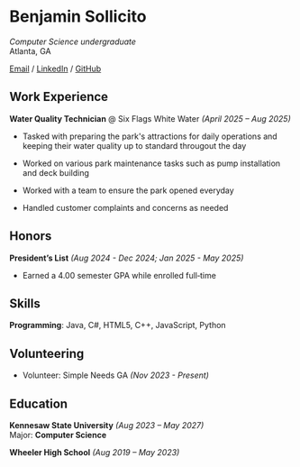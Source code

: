 
# Benjamin Sollicito

_Computer Science undergraduate_  
Atlanta, GA

[Email](mailto:bsollici@students.kennesaw.edu) / [LinkedIn](www.linkedin.com/in/benjamin-sollicito-a5b6502b7) / [GitHub](https://github.com/Ben-Soll)

## Work Experience

**Water Quality Technician** @ Six Flags White Water _(April 2025 – Aug 2025)_  

*   Tasked with preparing the park's attractions for daily operations and keeping their water quality up to standard througout the day
    
*   Worked on various park maintenance tasks such as pump installation and deck building
    
*   Worked with a team to ensure the park opened everyday
    
*	Handled customer complaints and concerns as needed
      
    

## Honors

**President’s List** _(Aug 2024 - Dec 2024; Jan 2025 - May 2025)_  

*   Earned a 4.00 semester GPA while enrolled full‑time  
      
    

## Skills

**Programming**: Java, C#, HTML5, C++, JavaScript, Python  
  

## Volunteering

*   Volunteer: Simple Needs GA _(Nov 2023 - Present)_
      
    

## Education

**Kennesaw State University** _(Aug 2023 – May 2027)_  
Major: **Computer Science**

**Wheeler High School** _(Aug 2019 – May 2023)_

